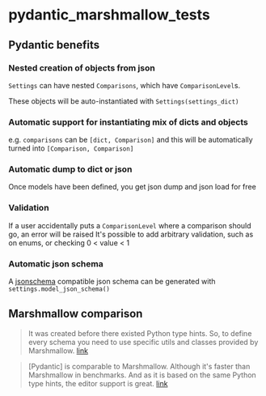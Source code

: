 # pydantic_marshmallow_tests

## Pydantic benefits

### Nested creation of objects from json

`Settings` can have nested `Comparisons`, which have `ComparisonLevel`s.

These objects will be auto-instantiated with `Settings(settings_dict)`

### Automatic support for instantiating mix of dicts and objects

e.g. `comparisons` can be `[dict, Comparison]` and this will be automatically turned into `[Comparison, Comparison]`

### Automatic dump to dict or json

Once models have been defined, you get json dump and json load for free

### Validation

If a user accidentally puts a `ComparisonLevel` where a comparison should go, an error will be raised
It's possible to add arbitrary validation, such as on enums, or checking 0 < value < 1

### Automatic json schema

A [jsonschema](https://json-schema.org/draft/2020-12/release-notes) compatible json schema can be generated with `settings.model_json_schema()`

## Marshmallow comparison

> It was created before there existed Python type hints. So, to define every schema you need to use specific utils and classes provided by Marshmallow. [link](https://fastapi.tiangolo.com/tr/alternatives/#marshmallow)

> [Pydantic] is comparable to Marshmallow. Although it's faster than Marshmallow in benchmarks. And as it is based on the same Python type hints, the editor support is great. [link](https://fastapi.tiangolo.com/tr/alternatives/#pydantic)
